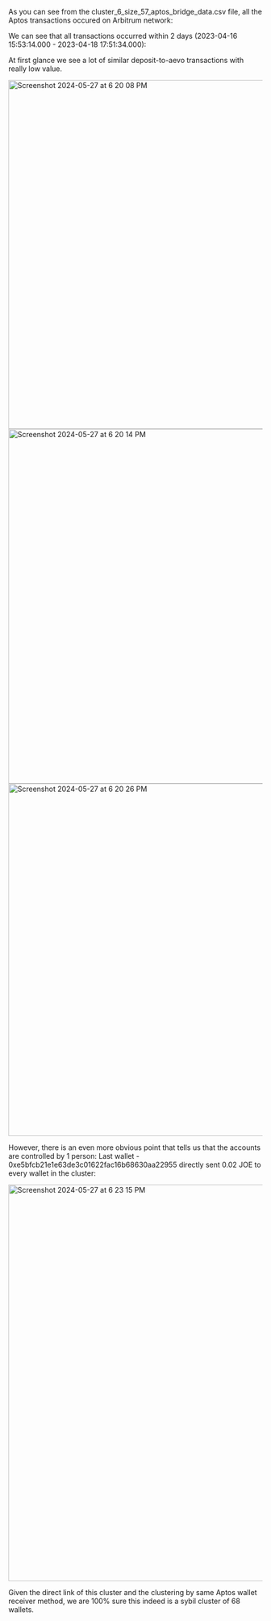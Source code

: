 As you can see from the cluster_6_size_57_aptos_bridge_data.csv file, all the Aptos transactions occured on Arbitrum network:

We can see that all transactions occurred within 2 days (2023-04-16 15:53:14.000 - 2023-04-18 17:51:34.000):

At first glance we see a lot of similar deposit-to-aevo transactions with really low value. 

<img width="691" alt="Screenshot 2024-05-27 at 6 20 08 PM" src="https://github.com/trippleter/same-aptos-receiver/assets/169191457/b98e64d5-49fc-4484-b373-bd6c2a0ba3c0">
<img width="702" alt="Screenshot 2024-05-27 at 6 20 14 PM" src="https://github.com/trippleter/same-aptos-receiver/assets/169191457/182b8d18-6b6a-4bae-9b64-eba2e5b2e14d">
<img width="698" alt="Screenshot 2024-05-27 at 6 20 26 PM" src="https://github.com/trippleter/same-aptos-receiver/assets/169191457/70ff0b91-11a4-48f5-bf82-14238ca5e712">

 
However, there is an even more obvious point that tells us that the accounts are controlled by 1 person: Last wallet - 0xe5bfcb21e1e63de3c01622fac16b68630aa22955 directly sent 0.02 JOE to every wallet in the cluster:

<img width="785" alt="Screenshot 2024-05-27 at 6 23 15 PM" src="https://github.com/trippleter/same-aptos-receiver/assets/169191457/dcd1e937-da12-4e85-b648-0f1b0cb369dc">

Given the direct link of this cluster and the clustering by same Aptos wallet receiver method, we are 100% sure this indeed is a sybil cluster of 68 wallets.
